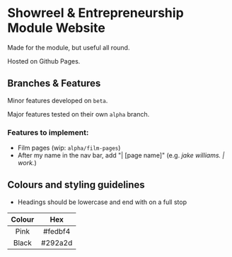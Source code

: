 # Showreel & Entrepreneurship Module Website
Made for the module, but useful all round.

Hosted on Github Pages.

## Branches & Features

Minor features developed on `beta`.

Major features tested on their own `alpha` branch.

### Features to implement:
- Film pages (wip: `alpha/film-pages`)
- After my name in the nav bar, add "| [page name]" (e.g. *jake williams. | work.*)

## Colours and styling guidelines
- Headings should be lowercase and end with on a full stop

| Colour | Hex |
|:-----:|:-----:|
| Pink | #fedbf4 |
| Black | #292a2d |
